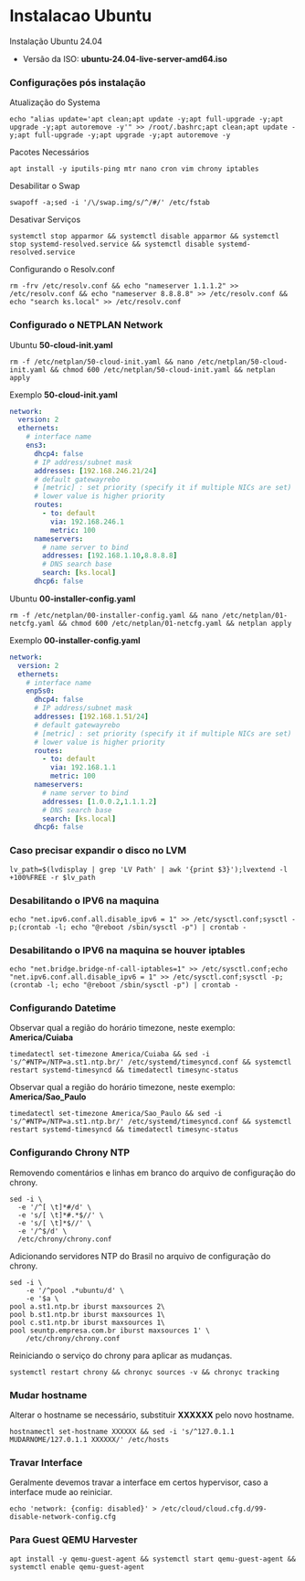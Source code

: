 # Instalacao Ubuntu

Instalação Ubuntu 24.04
 - Versão da ISO: **ubuntu-24.04-live-server-amd64.iso**

### Configurações pós instalação
Atualização do Systema
```shell
echo "alias update='apt clean;apt update -y;apt full-upgrade -y;apt upgrade -y;apt autoremove -y'" >> /root/.bashrc;apt clean;apt update -y;apt full-upgrade -y;apt upgrade -y;apt autoremove -y
```
Pacotes Necessários
```shell
apt install -y iputils-ping mtr nano cron vim chrony iptables
```
Desabilitar o Swap
```shell
swapoff -a;sed -i '/\/swap.img/s/^/#/' /etc/fstab
```
Desativar Serviços
```shell
systemctl stop apparmor && systemctl disable apparmor && systemctl stop systemd-resolved.service && systemctl disable systemd-resolved.service
```
Configurando o Resolv.conf
```shell
rm -frv /etc/resolv.conf && echo "nameserver 1.1.1.2" >> /etc/resolv.conf && echo "nameserver 8.8.8.8" >> /etc/resolv.conf && echo "search ks.local" >> /etc/resolv.conf
```
### Configurado o NETPLAN Network
Ubuntu **50-cloud-init.yaml**
<!-- ```shell
rm -f /etc/netplan/50-cloud-init.yaml && bash -c 'echo "network:\n  version: 2\n  ethernets:\n    ens3:\n      dhcp4: false\n      addresses: [192.168.246.23/24]\n      routes:\n        - to: default\n          via: 192.168.246.1\n          metric: 100\n      nameservers:\n        addresses: [192.168.1.10,8.8.8.8]\n        search: [ks.local]\n      dhcp6: false" > /etc/netplan/50-cloud-init.yaml' && chmod 600 /etc/netplan/50-cloud-init.yaml && netplan apply
``` -->
```shell
rm -f /etc/netplan/50-cloud-init.yaml && nano /etc/netplan/50-cloud-init.yaml && chmod 600 /etc/netplan/50-cloud-init.yaml && netplan apply
```
Exemplo **50-cloud-init.yaml**
```yaml
network:
  version: 2
  ethernets:
    # interface name
    ens3:
      dhcp4: false
      # IP address/subnet mask
      addresses: [192.168.246.21/24]
      # default gatewayrebo
      # [metric] : set priority (specify it if multiple NICs are set)
      # lower value is higher priority
      routes:
        - to: default
          via: 192.168.246.1
          metric: 100
      nameservers:
        # name server to bind
        addresses: [192.168.1.10,8.8.8.8]
        # DNS search base
        search: [ks.local]
      dhcp6: false
```
Ubuntu **00-installer-config.yaml**
```shell
rm -f /etc/netplan/00-installer-config.yaml && nano /etc/netplan/01-netcfg.yaml && chmod 600 /etc/netplan/01-netcfg.yaml && netplan apply
```
Exemplo **00-installer-config.yaml**
```yaml
network:
  version: 2
  ethernets:
    # interface name
    enp5s0:
      dhcp4: false
      # IP address/subnet mask
      addresses: [192.168.1.51/24]
      # default gatewayrebo
      # [metric] : set priority (specify it if multiple NICs are set)
      # lower value is higher priority
      routes:
        - to: default
          via: 192.168.1.1
          metric: 100
      nameservers:
        # name server to bind
        addresses: [1.0.0.2,1.1.1.2]
        # DNS search base
        search: [ks.local]
      dhcp6: false
```
### Caso precisar expandir o disco no LVM
```shell
lv_path=$(lvdisplay | grep 'LV Path' | awk '{print $3}');lvextend -l +100%FREE -r $lv_path
```
### Desabilitando o IPV6 na maquina
```shell
echo "net.ipv6.conf.all.disable_ipv6 = 1" >> /etc/sysctl.conf;sysctl -p;(crontab -l; echo "@reboot /sbin/sysctl -p") | crontab -
```
### Desabilitando o IPV6 na maquina se houver iptables
```shell
echo "net.bridge.bridge-nf-call-iptables=1" >> /etc/sysctl.conf;echo "net.ipv6.conf.all.disable_ipv6 = 1" >> /etc/sysctl.conf;sysctl -p;(crontab -l; echo "@reboot /sbin/sysctl -p") | crontab -
```

### Configurando Datetime
Observar qual a região do horário timezone, neste exemplo: **America/Cuiaba**
```shell
timedatectl set-timezone America/Cuiaba && sed -i 's/^#NTP=/NTP=a.st1.ntp.br/' /etc/systemd/timesyncd.conf && systemctl restart systemd-timesyncd && timedatectl timesync-status
```
Observar qual a região do horário timezone, neste exemplo: **America/Sao_Paulo**
```shell
timedatectl set-timezone America/Sao_Paulo && sed -i 's/^#NTP=/NTP=a.st1.ntp.br/' /etc/systemd/timesyncd.conf && systemctl restart systemd-timesyncd && timedatectl timesync-status
```
### Configurando Chrony NTP
Removendo comentários e linhas em branco do arquivo de configuração do chrony.
```shell
sed -i \
  -e '/^[ \t]*#/d' \
  -e 's/[ \t]*#.*$//' \
  -e 's/[ \t]*$//' \
  -e '/^$/d' \
  /etc/chrony/chrony.conf
```
Adicionando servidores NTP do Brasil no arquivo de configuração do chrony.
```shell
sed -i \
    -e '/^pool .*ubuntu/d' \
    -e '$a \
pool a.st1.ntp.br iburst maxsources 2\
pool b.st1.ntp.br iburst maxsources 1\
pool c.st1.ntp.br iburst maxsources 1\
pool seuntp.empresa.com.br iburst maxsources 1' \
    /etc/chrony/chrony.conf
```
Reiniciando o serviço do chrony para aplicar as mudanças.
```shell
systemctl restart chrony && chronyc sources -v && chronyc tracking
```

### Mudar hostname
Alterar o hostname se necessário, substituir **XXXXXX** pelo novo hostname.
```shell
hostnamectl set-hostname XXXXXX && sed -i 's/^127.0.1.1 MUDARNOME/127.0.1.1 XXXXXX/' /etc/hosts
```
### Travar Interface
Geralmente devemos travar a interface em certos hypervisor, caso a interface mude ao reiniciar.
```shell
echo 'network: {config: disabled}' > /etc/cloud/cloud.cfg.d/99-disable-network-config.cfg
```
### Para Guest QEMU Harvester
```shell
apt install -y qemu-guest-agent && systemctl start qemu-guest-agent && systemctl enable qemu-guest-agent
```